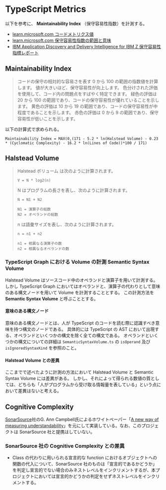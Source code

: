 # TypeScript Metrics

以下を参考に、 **Maintainability Index** （保守容易性指数）を計測する。

- [learn.microsoft.com コードメトリクス値](https://learn.microsoft.com/ja-jp/visualstudio/code-quality/code-metrics-values?view=vs-2022)
- [learn.microsoft.com 保守容易性指数の範囲と意味](https://learn.microsoft.com/ja-jp/visualstudio/code-quality/code-metrics-maintainability-index-range-and-meaning?view=vs-2022)
- [IBM Application Discovery and Delivery Intelligence for IBM Z 保守容易性指標レポート](https://www.ibm.com/docs/ja/addi/6.1.1?topic=reports-maintainability-index-report)

## Maintainability Index

> コードの保守の相対的な容易さを表す 0 から 100 の範囲の指数値を計算します。 値が大きいほど、保守容易性が向上します。 色分けされた評価を使用して、コード内の問題点をすばやく特定できます。 緑色の評価は 20 から 100 の範囲であり、コードの保守容易性が優れていることを示します。 黄色の評価は 10 から 19 の範囲であり、コードの保守容易性が中程度であることを示します。 赤色の評価は 0 から 9 の範囲であり、保守容易性が低いことを示します。

以下の計算式で求められる。

```
Maintainability Index = MAX(0,(171 - 5.2 * ln(Halstead Volume) - 0.23 * (Cyclomatic Complexity) - 16.2 * ln(Lines of Code))*100 / 171)
```

## Halstead Volume

> Halstead ボリューム は次のように計算されます。
>
> ```
> V = N * log2(n)
> ```
>
> N はプログラムの長さを表し、次のように計算されます。
>
> ```
> N = N1 + N2
>
> N1 = 演算子の総数
> N2 = オペランドの総数
> ```
>
> n は語彙サイズを表し、次のように計算されます。
>
> ```
> n = n1 + n2
>
> n1 = 相異なる演算子の数
> n2 = 相異なるオペランドの数
> ```

### TypeScript Graph における Volume の計測 **Semantic Syntax Volume**

Halstead Volume はソースコード中のオペランドと演算子を用いて計測する。
しかし TypeScript Graph においてはオペランドと、演算子の代わりとして意味のある構文ノードを用いて Volume を計測することとする。
この計測方法を **Semantic Syntax Volume** と呼ぶこととする。

#### 意味のある構文ノード

意味のある構文ノードとは、人が TypeScript のコードを読む際に認識すべき意味を持つ構文のノードである。
具体的には TypeScript の AST において出現する、オペランドといくつかの構文を除く全ての構文である。
オペランドといくつかの構文についての詳細は `SemanticSyntaxVolume.ts` の `isOperand` 及び `isIgnoredSyntaxKind` を参照のこと。

#### Halstead Volume との差異

ここまでで述べたように計測の方法において Halstead Volume と Semantic Syntax Volume には差異がある。
しかし、それによって得られる数値の質としては、どちらも「人がプログラムから受け取る情報量を表している」という点において差異はないと考える。

## Cognitive Complexity

[SonarSource](https://www.sonarsource.com)社のG. Ann Campbell氏によるホワイトペーパー「[A new way of measuring understandability](https://www.sonarsource.com/docs/CognitiveComplexity.pdf)」を元にして実装している。なお、このプロジェクトは SonarSource 社と提携はしていない。

### SonarSource 社の Cognitive Complexity との差異

- Class の代わりに用いられる宣言的な function におけるオブジェクトへの関数の代入について、SonarSource 社のものは「宣言的であるかどうか」を判定し宣言的でない場合のみネストレベルをインクリメントするが、本プロジェクトにおいては宣言的かどうかの判定をせずネストレベルをインクリメントする。
